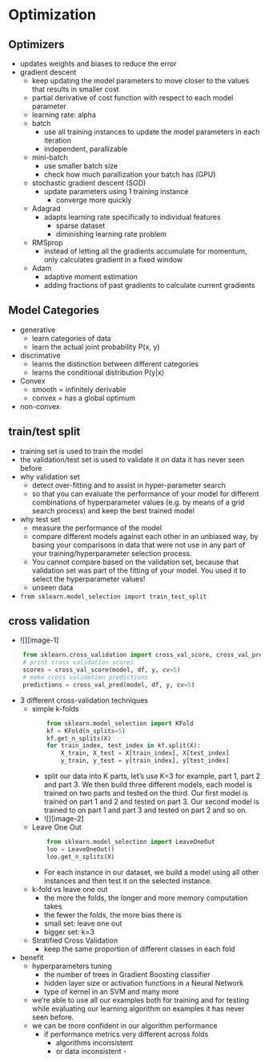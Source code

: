 # Optimization

## Optimizers
- updates weights and biases to reduce the error
- gradient descent
	- keep updating the model parameters to move closer to the values that results in smaller cost
	- partial derivative of cost function with respect to each model parameter
	- learning rate: alpha
	- batch
		- use all training instances to update the model parameters in each iteration
		- independent, parallizable
	- mini-batch
		- use smaller batch size
		- check how much parallization your batch has (GPU)
	- stochastic gradient descent (SGD)
		- update parameters using 1 training instance
			- converge more quickly
	- Adagrad
		- adapts learning rate specifically to individual features
			- sparse dataset
			- diminishing learning rate problem
	- RMSprop
		- instead of letting all the gradients accumulate for momentum, only calculates gradient in a fixed window
	- Adam
		- adaptive moment estimation
		- adding fractions of past gradients to calculate current gradients
## Model Categories
- generative
	- learn categories of data 
	- learn the actual joint probability P(x, y)
- discrimative
	- learns the distinction between different categories
	- learns the conditional distribution P(y|x)
- Convex
	- smooth = infinitely derivable
	- convex = has a global optimum
- non-convex
## train/test split
- training set is used to train the model 
- the validation/test set is used to validate it on data it has never seen before
- why validation set
	- detect over-fitting and to assist in hyper-parameter search
	- so that you can evaluate the performance of your model for different combinations of hyperparameter values (e.g. by means of a grid search process) and keep the best trained model
- why test set
	- measure the performance of the model
	- compare different models against each other in an unbiased way, by basing your comparisons in data that were not use in any part of your training/hyperparameter selection process. 
	- You cannot compare based on the validation set, because that validation set was part of the fitting of your model. You used it to select the hyperparameter values!
	- unseen data
- `from sklearn.model_selection import train_test_split`

## cross validation
- ![][image-1]
```python
	from sklearn.cross_validation import cross_val_score, cross_val_pred
	# print cross validation scores
	scores = cross_val_score(model, df, y, cv=5)
	# make cross validation predictions
	predictions = cross_val_pred(model, df, y, cv=5)
```
- 3 different cross-validation techniques
	- simple k-folds
		```python
			from sklearn.model_selection import KFold
			kf = KFold(n_splits=5)
			kf.get_n_splits(X) 
			for train_index, test_index in kf.split(X):
				X_train, X_test = X[train_index], X[test_index]
				y_train, y_test = y[train_index], y[test_index]
		```
		- split our data into K parts, let’s use K=3 for example, part 1, part 2 and part 3. We then build three different models, each model is trained on two parts and tested on the third. Our first model is trained on part 1 and 2 and tested on part 3. Our second model is trained to on part 1 and part 3 and tested on part 2 and so on.
		- ![][image-2]
	- Leave One Out
		```python
			from sklearn.model_selection import LeaveOneOut
			loo = LeaveOneOut()
			loo.get_n_splits(X)
		```
		- For each instance in our dataset, we build a model using all other instances and then test it on the selected instance.
	- k-fold vs leave one out
		- the more the folds, the longer and more memory computation takes
		- the fewer the folds, the more bias there is
		- small set: leave one out
		- bigger set: k=3
	- Stratified Cross Validation
		- keep the same proportion of different classes in each fold
- benefit
	- hyperparameters tuning
		- the number of trees in Gradient Boosting classifier
		- hidden layer size or activation functions in a Neural Network
		- type of kernel in an SVM and many more
	- we’re able to use all our examples both for training and for testing while evaluating our learning algorithm on examples it has never seen before.
	- we can be more confident in our algorithm performance
		- if performance metrics very different across folds
			- algorithms inconsistent
			- or data inconsistent
				\- 
